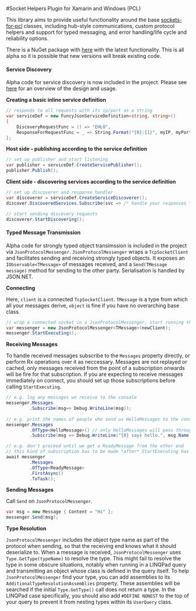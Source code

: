 #Socket Helpers Plugin for Xamarin and Windows (PCL)

This library aims to provide useful functionality around the base [sockets-for-pcl](https://github.com/rdavisau/sockets-for-pcl/) classes, including hub-style communications, custom protocol helpers and support for typed messaging, and error handling/life cycle and reliability options. 

There is a NuGet package with [here](https://www.nuget.org/packages/rda.SocketHelpers) with the latest functionality. This is all alpha so it is possible that new versions will break existing code. 

#### Service Discovery
Alpha code for service discovery is now included in the project. 
Please see [here](http://ryandavis.io/service-discovery-in-mobile-apps/) for an overview of the design and usage. 

**Creating a basic inline service definition**
```csharp 
// responds to all requests with its ip/port as a string
var serviceDef = new FuncyJsonServiceDefinition<string, string>()  
{
    DiscoveryRequestFunc = () => "EHLO",
    ResponseForRequestFunc = _ => String.Format("{0}:{1}", myIP, myPort)
};
```

**Host side - publishing according to the service definition**
```csharp 
// set up publisher and start listening
var publisher = serviceDef.CreateServicePublisher();  
publisher.Publish();  
```

**Client side - discovering services according to the service definition**
```csharp 
// set up discoverer and response handler
var discoverer = serviceDef.CreateServiceDiscoverer();  
discover.DiscoveredServices.Subscribe(svc => /* handle your responses */);

// start sending discovery requests
discoverer.StartDiscovering(); 
```
#### Typed Message Transmission
Alpha code for strongly typed object transimssion is included in the project via `JsonProtocolMessenger`. 
`JsonProtocolMessenger` wraps a `TcpSocketClient` and facilitates sending and receiving strongly typed objects. It exposes an `IObservable<TMessage>` of messages received, and a `Send(TMessage message)` method for sending to the other party. Serialisation is handled by JSON.NET. 

**Connecting**

Here, `client` is a connected `TcpSocketClient`. `TMessage` is a type from which all your messages derive, `object` is fine if you have no overarching base class. 
```csharp 
// wrap a connected socket in a JsonProtocolMessenger, start running the send/receive functions
var messenger = new JsonProtocolMessenger<TMessage>(newClient);
messenger.StartExecuting();
```

**Receiving Messages**

To handle received messages subscribe to the `Messages` property directly, or perform Rx operations over it as neccessary.
Messages are not replayed or cached, only messages received from the point of a subscription onwards will be fire for that subscription. If you are expecting to receive messages immediately on connect, you should set up those subscriptions before calling `StartExecuting`.
```csharp 
// e.g. log any messages we receive to the console
messenger.Messages
         .Subscribe(msg=> Debug.WriteLine(msg));
    
// e.g. print the names of people who send us HelloMessages to the console
messenger.Messages
         .OfType<HelloMessage>() // only HelloMessages will pass through here
         .Subscribe(msg => Debug.WriteLine("{0} says hello.", msg.Name));

// e.g. don't proceed until we get a ReadyMessage from the other end
// this kind of subscription has to be made *after* StartExecuting has been called. 
await messenger
         .Messages
         .OfType<ReadyMessage>
         .FirstAsync()
         .ToTask();
```

**Sending Messages**

Call `Send` on `JsonProtocolMessenger`.
```csharp 
var msg = new Message { Content = "Hi" };
messenger.Send(msg);
```

**Type Resolution**

`JsonProtocolMessenger` includes the object type name as part of the protocol when sending, so that the receiving end knows what it should deserialize to. When a message is received, `JsonProtocolMessenger` uses `Type.GetType(typeName)` to resolve the type. This might fail to resolve the type in some obscure situations, notably when running in a LINQPad query and transmitting an object whose class is defined in the query itself. To help `JsonProtocolMessenger` find your type, you can add assemblies to its `AdditionalTypeResolutionAssemblies` property. These assemblies will be searched if the initial `Type.GetType()` call does not return a type. In the LINQPad case specifically, you should also add `#DEFINE NONEST` to the top of your query to prevent it from nesting types within its `UserQuery` class. 
